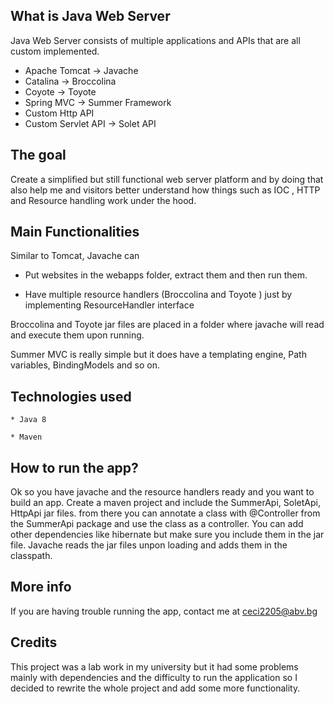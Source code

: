 
What is Java Web Server
-----------------------
Java Web Server consists of multiple applications and APIs that are all custom implemented.
* Apache Tomcat -> Javache
* Catalina  -> Broccolina
* Coyote -> Toyote
* Spring MVC -> Summer Framework
* Custom Http API
* Custom Servlet API -> Solet API

The goal
-------
Create a simplified but still functional web server platform and by doing that also help me and
visitors better understand how things such as IOC , HTTP and Resource handling work under the hood.

Main Functionalities
-------------------
Similar to  Tomcat, Javache can
  * Put websites in the webapps folder, extract them and then run them.

  * Have multiple resource handlers (Broccolina and Toyote ) just by implementing ResourceHandler interface

Broccolina and Toyote jar files are placed in a folder where javache will read and execute them upon running.

Summer MVC is really simple but it does have a templating engine, Path variables, BindingModels and so on.

Technologies used
---------------------
	* Java 8
	
	* Maven
	
How to run the app?
------------------
Ok so you have javache and the resource handlers ready and you want to build an app.
Create a maven project and include the SummerApi, SoletApi, HttpApi jar files.
from there you can annotate a class with @Controller from the SummerApi package and use the 
class as a controller.
You can add other dependencies like hibernate but make sure you include them in the jar file.
Javache reads the jar files unpon loading and adds them in the classpath.

More info
-------------
If you are having trouble running the app, contact me at ceci2205@abv.bg

Credits
-------
This project was a lab work in my university but it had some problems mainly with dependencies and the 
difficulty to run the application so I decided to rewrite the whole project and add some more
functionality.

